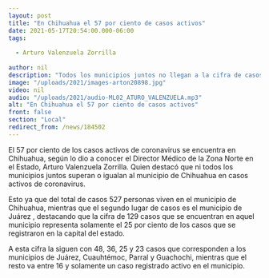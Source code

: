 ```yaml
---
layout: post
title: "En Chihuahua el 57 por ciento de casos activos"
date: 2021-05-17T20:54:00.000-06:00
tags:
  
  - Arturo Valenzuela Zorrilla
  
author: nil
description: "Todos los municipios juntos no llegan a la cifra de casos que tiene el municipio de Chihuahua."
image: "/uploads/2021/images-arton20898.jpg"
video: nil
audio: "/uploads/2021/audio-ML02_ATURO_VALENZUELA.mp3"
alt: "En Chihuahua el 57 por ciento de casos activos"
front: false
section: "Local"
redirect_from: /news/184502
---
```


El 57 por ciento de los casos activos de coronavirus se encuentra en Chihuahua, según lo dio a conocer el Director Médico de la Zona Norte en el Estado, Arturo Valenzuela Zorrilla. Quien destacó que ni todos los municipios juntos superan o igualan al municipio de Chihuahua en casos activos de coronavirus.

Esto ya que del total de casos 527 personas viven en el municipio de Chihuahua, mientras que el segundo lugar de casos es el municipio de Juárez , destacando que la cifra de 129 casos que se encuentran en aquel municipio representa solamente el 25 por ciento de los casos que se registraron en la capital del estado.

A esta cifra la siguen con 48, 36, 25 y 23 casos que corresponden a los municipios de Juárez, Cuauhtémoc, Parral y Guachochi, mientras que el resto va entre 16 y solamente un caso registrado activo en el municipio.
